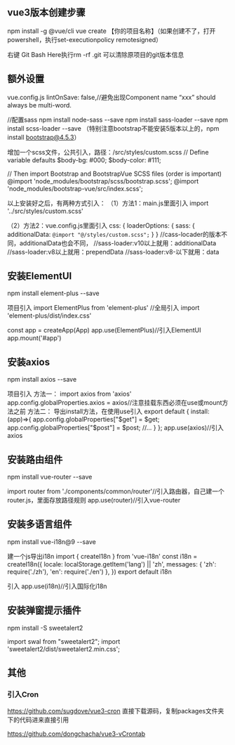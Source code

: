 ﻿
## vue3版本创建步骤
npm install -g @vue/cli
vue create 【你的项目名称】（如果创建不了，打开powershell，执行set-executionpolicy remotesigned）

右键 Git Bash Here执行rm -rf .git 可以清除原项目的git版本信息


## 额外设置
vue.config.js
lintOnSave: false,//避免出现Component name “xxx” should always be multi-word.


//配置sass
npm install node-sass --save
npm install sass-loader --save
npm install scss-loader --save
（特别注意bootstrap不能安装5版本以上的，npm install bootstrap@4.5.3）

增加一个scss文件，公共引入，路径：/src/styles/custom.scss
// Define variable defaults
$body-bg: #000;
$body-color: #111;

// Then import Bootstrap and BootstrapVue SCSS files (order is important)
@import 'node_modules/bootstrap/scss/bootstrap.scss';
@import 'node_modules/bootstrap-vue/src/index.scss';

以上安装好之后，有两种方式引入：
（1）方法1：main.js里面引入 import '../src/styles/custom.scss'

（2）方法2：vue.config.js里面引入
css: {
    loaderOptions: {
      sass: {
        additionalData: `@import "@/styles/custom.scss";`
      }
    }
//cass-locader的版本不同，additionalData也会不同，
//sass-loader:v10以上就用：additionalData
//sass-loader:v8以上就用：prependData
//sass-loader:v8-以下就用：data

## 安装ElementUI
npm install element-plus --save

项目引入
import ElementPlus from 'element-plus' //全局引入
import 'element-plus/dist/index.css'

const app = createApp(App)
app.use(ElementPlus)//引入ElementUI
app.mount('#app')


## 安装axios
npm install axios --save

项目引入
方法一：
import axios from 'axios'
app.config.globalProperties.axios = axios//注意挂载东西必须在use或mount方法之前
方法二：
导出install方法，在使用use引入
export default {
    install: (app)=>{
        app.config.globalProperties["$get"] = $get;
        app.config.globalProperties["$post"] = $post;
        //...
    }
};
app.use(axios)//引入axios


## 安装路由组件
npm install vue-router --save

import router from './components/common/router'//引入路由器，自己建一个router.js，里面存放路径规则
app.use(router)//引入vue-router


## 安装多语言组件
npm install vue-i18n@9 --save

建一个js导出i18n
import { createI18n } from 'vue-i18n'
const i18n = createI18n({
  locale: localStorage.getItem('lang') || 'zh',
  messages: {
    'zh': require('./zh'),
    'en': require('./en')
  },
})
export default i18n

引入
app.use(i18n)//引入国际化i18n


## 安装弹窗提示插件
npm install -S sweetalert2

import swal from "sweetalert2";
import 'sweetalert2/dist/sweetalert2.min.css';

<!-- 
## 安装toastr
npm install @deveodk/vue-toastr --save

import VueToastr from '@deveodk/vue-toastr';
import '@deveodk/vue-toastr/dist/@deveodk/vue-toastr.css';
Vue.use(VueToastr);


## 安装blockUI
npm install --save vue-blockui

import BlockUI from 'vue-blockui'
Vue.use(BlockUI) -->


## 其他

### 引入Cron

https://github.com/sugdove/vue3-cron
直接下载源码，复制packages文件夹下的代码进来直接引用

https://github.com/dongchacha/vue3-vCrontab